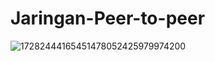 # Jaringan-Peer-to-peer
![17282444165451478052425979974200](https://github.com/user-attachments/assets/8983a75f-8910-4614-a59d-cdff95bcf2be)

